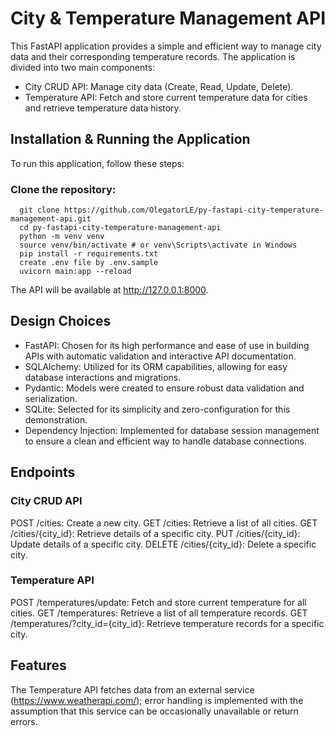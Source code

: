 # City & Temperature Management API
This FastAPI application provides a simple and efficient way to manage city data and their corresponding temperature records. The application is divided into two main components:

- City CRUD API: Manage city data (Create, Read, Update, Delete).
- Temperature API: Fetch and store current temperature data for cities and retrieve temperature data history.

## Installation & Running the Application
To run this application, follow these steps:

### Clone the repository:
```shell
  git clone https://github.com/OlegatorLE/py-fastapi-city-temperature-management-api.git
  cd py-fastapi-city-temperature-management-api
  python -m venv venv
  source venv/bin/activate # or venv\Scripts\activate in Windows
  pip install -r requirements.txt
  create .env file by .env.sample
  uvicorn main:app --reload
```

The API will be available at http://127.0.0.1:8000.

## Design Choices
- FastAPI: Chosen for its high performance and ease of use in building APIs with automatic validation and interactive API documentation.
- SQLAlchemy: Utilized for its ORM capabilities, allowing for easy database interactions and migrations.
- Pydantic: Models were created to ensure robust data validation and serialization.
- SQLite: Selected for its simplicity and zero-configuration for this demonstration.
- Dependency Injection: Implemented for database session management to ensure a clean and efficient way to handle database connections.

## Endpoints
### City CRUD API
POST /cities: Create a new city.
GET /cities: Retrieve a list of all cities.
GET /cities/{city_id}: Retrieve details of a specific city.
PUT /cities/{city_id}: Update details of a specific city.
DELETE /cities/{city_id}: Delete a specific city.

### Temperature API
POST /temperatures/update: Fetch and store current temperature for all cities.
GET /temperatures: Retrieve a list of all temperature records.
GET /temperatures/?city_id={city_id}: Retrieve temperature records for a specific city.

## Features
The Temperature API fetches data from an external service (https://www.weatherapi.com/); error handling is implemented with the assumption that this service can be occasionally unavailable or return errors.
